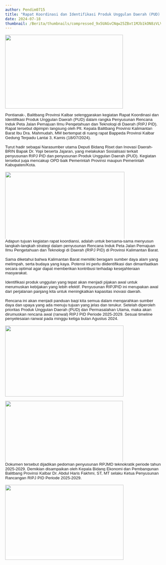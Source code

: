 ```yaml
---
author: Pendim0715
title: "Rapat Koordinasi dan Identifikasi Produk Unggulan Daerah (PUD) dalam rangka Penyusunan RIPJ PID"
date: 2024-07-18
thumbnail: /Berita/thumbnails/compressed_9x5UAGvCNqw25ZBxt1MJb1kON8zVLV6lmok4Nyz7.jpg
---
```

<p style="line-height: 1.1;"><span style="font-size: 10pt; font-family: arial, helvetica, sans-serif;"><span style="background-color: #ffffff; vertical-align: inherit; animation-name: none !important; transition-property: none !important;"><span style="animation-name: none !important; transition-property: none !important; vertical-align: inherit;"><img src="/images/9zNDvSkh44kBOv3Djo8b.jpg" width="381" height="239" alt="" /></span></span></span></p>

<p style="line-height: 1.1;"><span style="font-size: 10pt; font-family: arial, helvetica, sans-serif;"><span style="background-color: #ffffff; vertical-align: inherit; animation-name: none !important; transition-property: none !important;"><span style="animation-name: none !important; transition-property: none !important; vertical-align: inherit;"><span style="vertical-align: inherit;"><span style="vertical-align: inherit;">Pontianak-, Balitbang Provinsi Kalbar selenggarakan kegiatan Rapat Koordinasi dan Identifikasi Produk Unggulan Daerah (PUD) dalam rangka Penyusunan Rencana Induk Peta Jalan Pemajuan Ilmu Pengetahuan dan Teknologi di Daerah (RIPJ PID). Rapat tersebut dipimpin langsung oleh Plt. Kepala Balitbang Provinsi Kalimantan Barat Ibu Dra. Mahmudah, MM bertempat di ruang rapat Bappeda </span></span></span></span></span><span style="font-size: 10pt; font-family: arial, helvetica, sans-serif;"><span style="background-color: #ffffff; vertical-align: inherit; animation-name: none !important; transition-property: none !important;"><span style="animation-name: none !important; transition-property: none !important; vertical-align: inherit;"><span style="vertical-align: inherit;"><span style="vertical-align: inherit;">Provinsi Kalbar Gedung Terpadu Lantai 3, Kamis (18/07/2024). </span></span></span></span></span><br style="font-family: -apple-system, BlinkMacSystemFont, 'Segoe UI', Roboto, Helvetica, Arial, sans-serif; font-size: 14px; background-color: #ffffff; animation-name: none !important; transition-property: none !important;" /><br style="font-family: -apple-system, BlinkMacSystemFont, 'Segoe UI', Roboto, Helvetica, Arial, sans-serif; font-size: 14px; background-color: #ffffff; animation-name: none !important; transition-property: none !important;" /><span style="font-size: 10pt; font-family: arial, helvetica, sans-serif;"><span style="background-color: #ffffff; vertical-align: inherit; animation-name: none !important; transition-property: none !important;"><span style="animation-name: none !important; transition-property: none !important; vertical-align: inherit;"><span style="vertical-align: inherit;"><span style="vertical-align: inherit;">Turut hadir sebagai Narasumber utama Deputi Bidang Riset dan Inovasi Daerah-BRIN Bapak Dr. Yopi beserta Jajaran, yang melakukan Sosialisasi terkait penyusunan RIPJ PID dan penyusunan Produk Unggulan Daerah (PUD). Kegiatan tersebut juga mencakup OPD baik Pemerintah Provinsi maupun Pemerintah Kabupaten/Kota.</span></span></span></span></span></p>

<p style="line-height: 1.1;"><img src="/images/XrYCbY0XmksFM6aIFCXm.jpg" width="386" height="218" alt="" /><br style="font-family: -apple-system, BlinkMacSystemFont, 'Segoe UI', Roboto, Helvetica, Arial, sans-serif; font-size: 14px; background-color: #ffffff; animation-name: none !important; transition-property: none !important;" /><span style="font-size: 10pt; font-family: arial, helvetica, sans-serif;"><span style="background-color: #ffffff; vertical-align: inherit; animation-name: none !important; transition-property: none !important;"><span style="animation-name: none !important; transition-property: none !important; vertical-align: inherit;"><span style="vertical-align: inherit;"><span style="vertical-align: inherit;">Adapun tujuan kegiatan rapat koordiansi, adalah untuk bersama-sama menyusun langkah-langkah strategi dalam penyusunan Rencana Induk Peta Jalan Pemajuan Ilmu Pengetahuan dan Teknologi di Daerah (RIPJ PID) di Provinsi Kalimantan Barat. </span></span></span></span></span><br style="font-family: -apple-system, BlinkMacSystemFont, 'Segoe UI', Roboto, Helvetica, Arial, sans-serif; font-size: 14px; background-color: #ffffff; animation-name: none !important; transition-property: none !important;" /><br style="font-family: -apple-system, BlinkMacSystemFont, 'Segoe UI', Roboto, Helvetica, Arial, sans-serif; font-size: 14px; background-color: #ffffff; animation-name: none !important; transition-property: none !important;" /><span style="font-size: 10pt; font-family: arial, helvetica, sans-serif;"><span style="background-color: #ffffff; vertical-align: inherit; animation-name: none !important; transition-property: none !important;"><span style="animation-name: none !important; transition-property: none !important; vertical-align: inherit;"><span style="vertical-align: inherit;"><span style="vertical-align: inherit;">Sama diketahui bahwa Kalimantan Barat memiliki beragam sumber daya alam yang melimpah, serta budaya yang kaya. Potensi ini perlu diidentifikasi dan dimanfaatkan secara optimal agar dapat memberikan kontribusi terhadap kesejahteraan masyarakat. </span></span></span></span></span><br style="font-family: -apple-system, BlinkMacSystemFont, 'Segoe UI', Roboto, Helvetica, Arial, sans-serif; font-size: 14px; background-color: #ffffff; animation-name: none !important; transition-property: none !important;" /><br style="font-family: -apple-system, BlinkMacSystemFont, 'Segoe UI', Roboto, Helvetica, Arial, sans-serif; font-size: 14px; background-color: #ffffff; animation-name: none !important; transition-property: none !important;" /><span style="font-size: 10pt; font-family: arial, helvetica, sans-serif;"><span style="background-color: #ffffff; vertical-align: inherit; animation-name: none !important; transition-property: none !important;"><span style="animation-name: none !important; transition-property: none !important; vertical-align: inherit;"><span style="vertical-align: inherit;"><span style="vertical-align: inherit;">Identifikasi produk unggulan yang tepat akan menjadi pijakan awal untuk merumuskan kebijakan yang lebih efektif. Penyusunan RIPJPID ini merupakan awal dari perjalanan panjang kita untuk meningkatkan kapasitas inovasi daerah. </span></span></span></span></span><br style="font-family: -apple-system, BlinkMacSystemFont, 'Segoe UI', Roboto, Helvetica, Arial, sans-serif; font-size: 14px; background-color: #ffffff; animation-name: none !important; transition-property: none !important;" /><br style="font-family: -apple-system, BlinkMacSystemFont, 'Segoe UI', Roboto, Helvetica, Arial, sans-serif; font-size: 14px; background-color: #ffffff; animation-name: none !important; transition-property: none !important;" /><span style="font-size: 10pt; font-family: arial, helvetica, sans-serif;"><span style="background-color: #ffffff; vertical-align: inherit; animation-name: none !important; transition-property: none !important;"><span style="animation-name: none !important; transition-property: none !important; vertical-align: inherit;"><span style="vertical-align: inherit;"><span style="vertical-align: inherit;">Rencana ini akan menjadi panduan bagi kita semua dalam mengarahkan sumber daya dan upaya yang ada menuju tujuan yang jelas dan terukur. Setelah diperoleh prioritas Produk Unggulan Daerah (PUD) dan Permasalahan Utama, maka akan dirumuskan rencana awal (ranwal) RIPJ PID Periode 2025-2029. Sesuai timeline penyelesaian ranwal pada minggu ketiga bulan Agustus 2024.</span></span></span></span></span></p>

<p style="line-height: 1.1;"><img src="/images/KArfitBnlAod7cltZKnF.jpg" width="383" height="230" alt="" /></p>

<p style="line-height: 1.1;"><img src="/images/CYTNhMEOllUi8wVmedPH.jpg" width="381" height="199" alt="" /><br style="font-family: -apple-system, BlinkMacSystemFont, 'Segoe UI', Roboto, Helvetica, Arial, sans-serif; font-size: 14px; background-color: #ffffff; animation-name: none !important; transition-property: none !important;" /><span style="font-size: 10pt; font-family: arial, helvetica, sans-serif;"><span style="background-color: #ffffff; vertical-align: inherit; animation-name: none !important; transition-property: none !important;"><span style="animation-name: none !important; transition-property: none !important; vertical-align: inherit;"><span style="vertical-align: inherit;"><span style="vertical-align: inherit;">Dokumen tersebut dijadikan pedoman penyusunan RPJMD teknokratik periode tahun 2025-2029. Demikian disampaikan oleh Kepala Bidang Ekonomi dan Pembangunan Balitbang Provinsi Kalbar Dr. Abdul Haris Fakhmi, ST, MT selaku Ketua Penyusunan Rancangan RIPJ PID Periode 2025-2029.</span></span></span></span></span><span style="font-size: 10pt; font-family: arial, helvetica, sans-serif;"><span style="background-color: #ffffff; vertical-align: inherit; animation-name: none !important; transition-property: none !important;"><span style="animation-name: none !important; transition-property: none !important; vertical-align: inherit;"></span></span></span></p>

<p style="line-height: 1.1;"><span style="font-size: 10pt; font-family: arial, helvetica, sans-serif;"><span style="background-color: #ffffff; vertical-align: inherit; animation-name: none !important; transition-property: none !important;"><span style="animation-name: none !important; transition-property: none !important; vertical-align: inherit;"><img src="/images/JUWthLh34LETDbtZbMVe.jpg" width="383" height="243" alt="" /></span></span></span></p>
